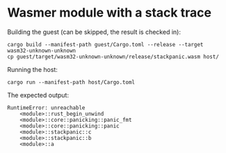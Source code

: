 # Wasmer module with a stack trace

Building the guest (can be skipped, the result is checked in):
```
cargo build --manifest-path guest/Cargo.toml --release --target wasm32-unknown-unknown
cp guest/target/wasm32-unknown-unknown/release/stackpanic.wasm host/
```

Running the host:
```
cargo run --manifest-path host/Cargo.toml
```

The expected output:
```
RuntimeError: unreachable
	<module>::rust_begin_unwind
	<module>::core::panicking::panic_fmt
	<module>::core::panicking::panic
	<module>::stackpanic::c
	<module>::stackpanic::b
	<module>::a
```
